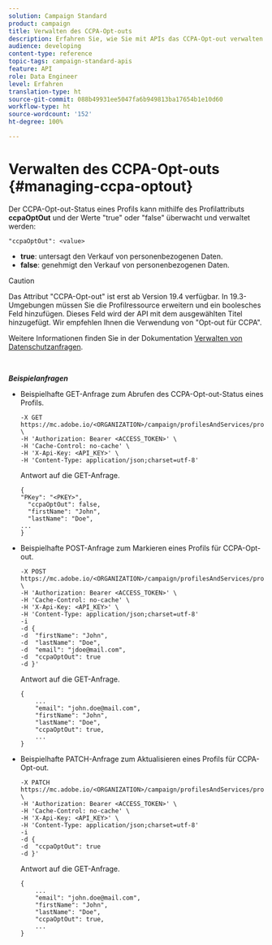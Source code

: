 ```yaml
---
solution: Campaign Standard
product: campaign
title: Verwalten des CCPA-Opt-outs
description: Erfahren Sie, wie Sie mit APIs das CCPA-Opt-out verwalten können.
audience: developing
content-type: reference
topic-tags: campaign-standard-apis
feature: API
role: Data Engineer
level: Erfahren
translation-type: ht
source-git-commit: 088b49931ee5047fa6b949813ba17654b1e10d60
workflow-type: ht
source-wordcount: '152'
ht-degree: 100%

---
```



# Verwalten des CCPA-Opt-outs {#managing-ccpa-optout}

Der CCPA-Opt-out-Status eines Profils kann mithilfe des Profilattributs **ccpaOptOut** und der Werte &quot;true&quot; oder &quot;false&quot; überwacht und verwaltet werden:

`"ccpaOptOut": <value>`

* **true**: untersagt den Verkauf von personenbezogenen Daten.
* **false**: genehmigt den Verkauf von personenbezogenen Daten.

>[!CAUTION]
>
>Das Attribut &quot;CCPA-Opt-out&quot; ist erst ab Version 19.4 verfügbar. In 19.3-Umgebungen müssen Sie die Profilressource erweitern und ein boolesches Feld hinzufügen. Dieses Feld wird der API mit dem ausgewählten Titel hinzugefügt. Wir empfehlen Ihnen die Verwendung von &quot;Opt-out für CCPA&quot;.
>
>Weitere Informationen finden Sie in der Dokumentation [Verwalten von Datenschutzanfragen](../../start/using/privacy-requests.md#sale-of-personal-information-ccpa).

<br/>

***Beispielanfragen***

* Beispielhafte GET-Anfrage zum Abrufen des CCPA-Opt-out-Status eines Profils.

   ```
   -X GET https://mc.adobe.io/<ORGANIZATION>/campaign/profilesAndServices/profile/<PKEY> \
   -H 'Authorization: Bearer <ACCESS_TOKEN>' \
   -H 'Cache-Control: no-cache' \
   -H 'X-Api-Key: <API_KEY>' \
   -H 'Content-Type: application/json;charset=utf-8'
   ```

   Antwort auf die GET-Anfrage.

   ```
   {
   "PKey": "<PKEY>",
     "ccpaOptOut": false,
     "firstName": "John",
     "lastName": "Doe",
   ...
   }
   ```

* Beispielhafte POST-Anfrage zum Markieren eines Profils für CCPA-Opt-out.

   ```
   -X POST https://mc.adobe.io/<ORGANIZATION>/campaign/profilesAndServices/profile/ \
   -H 'Authorization: Bearer <ACCESS_TOKEN>' \
   -H 'Cache-Control: no-cache' \
   -H 'X-Api-Key: <API_KEY>' \
   -H 'Content-Type: application/json;charset=utf-8'
   -i
   -d {
   -d  "firstName": "John",
   -d  "lastName": "Doe",
   -d  "email": "jdoe@mail.com",
   -d  "ccpaOptOut": true
   -d }'
   ```

   Antwort auf die GET-Anfrage.

   ```
   {
       ...
       "email": "john.doe@mail.com",
       "firstName": "John",
       "lastName": "Doe",
       "ccpaOptOut": true,
       ...
   }
   ```

* Beispielhafte PATCH-Anfrage zum Aktualisieren eines Profils für CCPA-Opt-out.

   ```
   -X PATCH https://mc.adobe.io/<ORGANIZATION>/campaign/profilesAndServices/profile/<PKEY> \
   -H 'Authorization: Bearer <ACCESS_TOKEN>' \
   -H 'Cache-Control: no-cache' \
   -H 'X-Api-Key: <API_KEY>' \
   -H 'Content-Type: application/json;charset=utf-8'
   -i
   -d {
   -d  "ccpaOptOut": true
   -d }'
   ```

   Antwort auf die GET-Anfrage.

   ```
   {
       ...
       "email": "john.doe@mail.com",
       "firstName": "John",
       "lastName": "Doe",
       "ccpaOptOut": true,
       ...
   }
   ```

